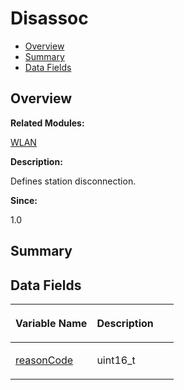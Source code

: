 # Disassoc<a name="ZH-CN_TOPIC_0000001055358104"></a>

-   [Overview](#section367771406165631)
-   [Summary](#section732229435165631)
-   [Data Fields](#pub-attribs)

## **Overview**<a name="section367771406165631"></a>

**Related Modules:**

[WLAN](WLAN.md)

**Description:**

Defines station disconnection. 

**Since:**

1.0

## **Summary**<a name="section732229435165631"></a>

## Data Fields<a name="pub-attribs"></a>

<a name="table1347190125165631"></a>
<table><thead align="left"><tr id="row1329666001165631"><th class="cellrowborder" valign="top" width="50%" id="mcps1.1.3.1.1"><p id="p436475866165631"><a name="p436475866165631"></a><a name="p436475866165631"></a>Variable Name</p>
</th>
<th class="cellrowborder" valign="top" width="50%" id="mcps1.1.3.1.2"><p id="p1647410027165631"><a name="p1647410027165631"></a><a name="p1647410027165631"></a>Description</p>
</th>
</tr>
</thead>
<tbody><tr id="row1547248418165631"><td class="cellrowborder" valign="top" width="50%" headers="mcps1.1.3.1.1 "><p id="p1703550448165631"><a name="p1703550448165631"></a><a name="p1703550448165631"></a><a href="WLAN.md#gabbe22887613c2c96802b092f23898553">reasonCode</a></p>
</td>
<td class="cellrowborder" valign="top" width="50%" headers="mcps1.1.3.1.2 "><p id="p1178256787165631"><a name="p1178256787165631"></a><a name="p1178256787165631"></a>uint16_t </p>
</td>
</tr>
</tbody>
</table>

